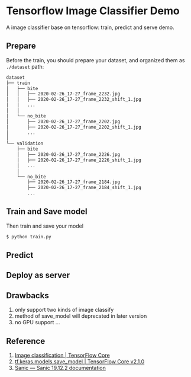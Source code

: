 # Tensorflow Image Classifier Demo
A image classifier base on tensorflow: train, predict and serve demo.

## Prepare
Before the train, you should prepare your dataset, and organized them as `./dataset` path:
```bash
dataset
├── train
│   ├── bite
│   │   ├── 2020-02-26_17-27_frame_2232.jpg
│   │   ├── 2020-02-26_17-27_frame_2232_shift_1.jpg
│   │   ...
│   │
│   └── no_bite
│       ├── 2020-02-26_17-27_frame_2202.jpg
│       ├── 2020-02-26_17-27_frame_2202_shift_1.jpg
│       ...
│
└── validation
    ├── bite
    │   ├── 2020-02-26_17-27_frame_2226.jpg
    │   ├── 2020-02-26_17-27_frame_2226_shift_1.jpg
    │   ...
    │
    └── no_bite
        ├── 2020-02-26_17-27_frame_2184.jpg
        ├── 2020-02-26_17-27_frame_2184_shift_1.jpg
        ...
```

## Train and Save model
Then train and save your model
```bash
$ python train.py

```

## Predict

## Deploy as server

## Drawbacks
1. only support two kinds of image classify
2. method of save_model will deprecated in later version
3. no GPU support
...

## Reference
1. [Image classification | TensorFlow Core](https://www.tensorflow.org/tutorials/images/classification)
2. [tf.keras.models.save_model | TensorFlow Core v2.1.0](https://www.tensorflow.org/api_docs/python/tf/keras/models/save_model)
3. [Sanic — Sanic 19.12.2 documentation](https://sanic.readthedocs.io/en/latest/)

